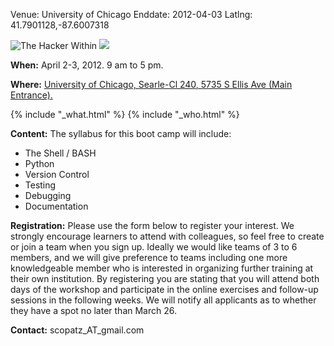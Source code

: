 Venue: University of Chicago
Enddate: 2012-04-03
Latlng: 41.7901128,-87.6007318

<p>
  <img src="http://hackerwithin.org/thw/static/thwlogo-small.png" alt="The Hacker Within" />
  <img src="{{root_path}}/files/2012/01/flash-logo-sm.gif" /></p>
<p><strong>When:</strong> April 2-3, 2012. 9 am to 5 pm.</p>
<p><strong>Where:</strong> <a href="http://maps.google.com/maps?q=Searle+Chemical+Laboratory++5735+South+Ellis+Avenue++Chicago,+IL+60637&amp;hl=en&amp;ll=41.790689,-87.600131&amp;spn=0.009087,0.019205&amp;client=safari&amp;oe=UTF-8&amp;hq=Searle+Chemical+Laboratory++5735+South+Ellis+Avenue++Chicago,+IL+60637&amp;radius=15000&amp;t=m&amp;z=16&amp;iwloc=A">University of Chicago, Searle-Cl 240</a><a href="http://maps.google.com/maps?q=Searle+Chemical+Laboratory++5735+South+Ellis+Avenue++Chicago,+IL+60637&amp;hl=en&amp;ll=41.790689,-87.600131&amp;spn=0.009087,0.019205&amp;client=safari&amp;oe=UTF-8&amp;hq=Searle+Chemical+Laboratory++5735+South+Ellis+Avenue++Chicago,+IL+60637&amp;radius=15000&amp;t=m&amp;z=16&amp;iwloc=A" target="_blank">, 5735 S Ellis Ave (Main Entrance)</a><a href="http://maps.google.com/maps?q=Searle+Chemical+Laboratory++5735+South+Ellis+Avenue++Chicago,+IL+60637&amp;hl=en&amp;ll=41.790689,-87.600131&amp;spn=0.009087,0.019205&amp;client=safari&amp;oe=UTF-8&amp;hq=Searle+Chemical+Laboratory++5735+South+Ellis+Avenue++Chicago,+IL+60637&amp;radius=15000&amp;t=m&amp;z=16&amp;iwloc=A">.</a></p>
{% include "_what.html" %}
{% include "_who.html" %}
<p><strong>Content:</strong> <strong></strong>The syllabus for this boot camp will include:</p>
<ul>
<li>The Shell / BASH</li>
<li>Python</li>
<li>Version Control</li>
<li>Testing</li>
<li>Debugging</li>
<li>Documentation</li>
</ul>
<p><strong>Registration:</strong> Please use the form below to register your interest. We strongly encourage learners to attend with colleagues, so feel free to create or join a team when you sign up. Ideally we would like teams of 3 to 6 members, and we will give preference to teams including one more knowledgeable member who is interested in organizing further training at their own institution. By registering you are stating that you will attend both days of the workshop and participate in the online exercises and follow-up sessions in the following weeks. We will notify all applicants as to whether they have a spot no later than March 26.</p>
<p><strong>Contact:</strong> scopatz_AT_gmail.com</p>

